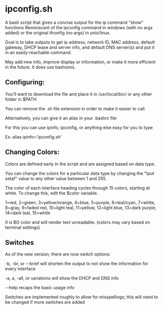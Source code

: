 # ipconfig.sh
A bash script that gives a concise output for the ip command "show" functions
Reminiscent of the ipconfig command in windows (with no args added) or the original ifconfig (no args) in unix/linux.

Goal is to take outputs to get ip address, network ID, MAC address, default gateway, DHCP lease and server info, and default DNS server(s) and put it in an easily-reachable command.

May add new info, improve display or information, or make it more efficient in the future.  It does use bashisms.

## Configuring:
You'll want to download the file and place it in /usr/local/bin/ or any other folder in $PATH

You can remove the .sh file extension in order to make it easier to call.

Alternatively, you can give it an alias in your .bashrc file

For this you can use ipinfo, ipconfig, or anything else easy for you to type

   Ex:   alias ipinfo='ipconfig.sh'

## Changing Colors:
Colors are defined early in the script and are assigned based on data type.

You can change the colors for a particular data type by changing the "tput setaf" value to any other value between 1 and 255.

The color of each interface heading cycles through 15 colors, starting at white.  To change this, edit the $color variable.

1=red, 2=green, 3=yellow/orange, 4=blue, 5=purple, 6=teal/cyan, 7=white, 8=gray, 9=faded red, 10=light teal, 11=yellow, 12=light blue, 13=dark purple, 14=dark teal, 15=white

0 is BG color and will render text unreadable.
(colors may vary based on terminal settings)

## Switches
As of the new version; there are now switch options:
   
   -b, -br, or --brief  will shorten the output to not show the information for every interface
   
   -a, a, -all, or variations will show the DHCP and DNS info
   
   --help recaps the basic usage info
   
Switches are implemented roughly to allow for misspellings; this will need to be changed if more switches are added
